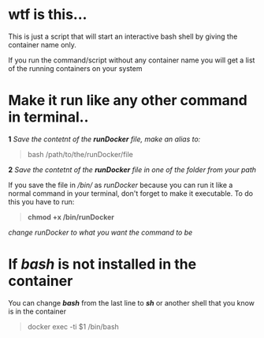 # wtf is this...
This is just a script that will start an  interactive bash shell by giving the container name only.

If you run the command/script without any container name you will get a list of the running containers on your system

# Make it run like any other command in terminal..
**1** *Save the contetnt of the **runDocker** file, make an alias to:*
>bash /path/to/the/runDocker/file


**2** *Save the contetnt of the **runDocker** file in one of the folder from your path*

If you save the file in */bin/* as *runDocker* because you can run it like a normal command in your terminal,
don't forget to make it executable. To do this you have to run: 
> **chmod +x /bin/runDocker**

*change runDocker to what you want the command to be*

# If *bash* is not installed in the container

You can change ***bash*** from the last line to ***sh*** or another shell that you know is in the container

>docker exec -ti $1 /bin/bash
